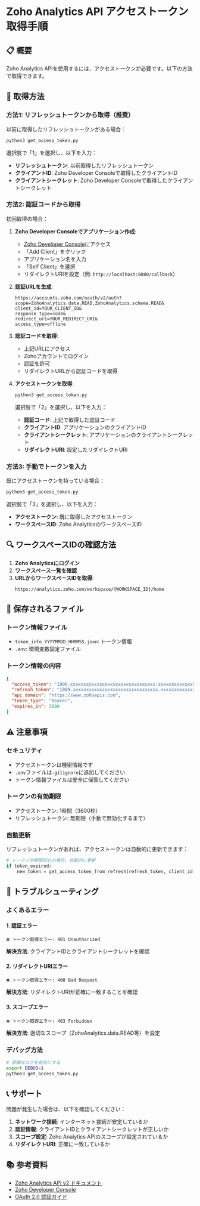 # Zoho Analytics API アクセストークン取得手順

## 📋 概要

Zoho Analytics APIを使用するには、アクセストークンが必要です。以下の方法で取得できます。

## 🔑 取得方法

### 方法1: リフレッシュトークンから取得（推奨）

以前に取得したリフレッシュトークンがある場合：

```bash
python3 get_access_token.py
```

選択肢で「1」を選択し、以下を入力：
- **リフレッシュトークン**: 以前取得したリフレッシュトークン
- **クライアントID**: Zoho Developer Consoleで取得したクライアントID
- **クライアントシークレット**: Zoho Developer Consoleで取得したクライアントシークレット

### 方法2: 認証コードから取得

初回取得の場合：

1. **Zoho Developer Consoleでアプリケーション作成**:
   - [Zoho Developer Console](https://api-console.zoho.com/)にアクセス
   - 「Add Client」をクリック
   - アプリケーション名を入力
   - 「Self Client」を選択
   - リダイレクトURIを設定（例: `http://localhost:8080/callback`）

2. **認証URLを生成**:
   ```
   https://accounts.zoho.com/oauth/v2/auth?
   scope=ZohoAnalytics.data.READ,ZohoAnalytics.schema.READ&
   client_id=YOUR_CLIENT_ID&
   response_type=code&
   redirect_uri=YOUR_REDIRECT_URI&
   access_type=offline
   ```

3. **認証コードを取得**:
   - 上記URLにアクセス
   - Zohoアカウントでログイン
   - 認証を許可
   - リダイレクトURLから認証コードを取得

4. **アクセストークンを取得**:
   ```bash
   python3 get_access_token.py
   ```
   選択肢で「2」を選択し、以下を入力：
   - **認証コード**: 上記で取得した認証コード
   - **クライアントID**: アプリケーションのクライアントID
   - **クライアントシークレット**: アプリケーションのクライアントシークレット
   - **リダイレクトURI**: 設定したリダイレクトURI

### 方法3: 手動でトークンを入力

既にアクセストークンを持っている場合：

```bash
python3 get_access_token.py
```

選択肢で「3」を選択し、以下を入力：
- **アクセストークン**: 既に取得したアクセストークン
- **ワークスペースID**: Zoho AnalyticsのワークスペースID

## 🔍 ワークスペースIDの確認方法

1. **Zoho Analyticsにログイン**
2. **ワークスペース一覧を確認**
3. **URLからワークスペースIDを取得**:
   ```
   https://analytics.zoho.com/workspace/{WORKSPACE_ID}/home
   ```

## 📁 保存されるファイル

### トークン情報ファイル
- `token_info_YYYYMMDD_HHMMSS.json`: トークン情報
- `.env`: 環境変数設定ファイル

### トークン情報の内容
```json
{
  "access_token": "1000.xxxxxxxxxxxxxxxxxxxxxxxxxxxxxxxx.xxxxxxxxxxxxxxxxxxxxxxxxxxxxxxxx",
  "refresh_token": "1000.xxxxxxxxxxxxxxxxxxxxxxxxxxxxxxxx.xxxxxxxxxxxxxxxxxxxxxxxxxxxxxxxx",
  "api_domain": "https://www.zohoapis.com",
  "token_type": "Bearer",
  "expires_in": 3600
}
```

## ⚠️ 注意事項

### セキュリティ
- アクセストークンは機密情報です
- `.env`ファイルは`.gitignore`に追加してください
- トークン情報ファイルは安全に保管してください

### トークンの有効期限
- アクセストークン: 1時間（3600秒）
- リフレッシュトークン: 無期限（手動で無効化するまで）

### 自動更新
リフレッシュトークンがあれば、アクセストークンは自動的に更新できます：

```python
# トークンが期限切れの場合、自動的に更新
if token_expired:
    new_token = get_access_token_from_refresh(refresh_token, client_id, client_secret)
```

## 🔧 トラブルシューティング

### よくあるエラー

#### 1. 認証エラー
```
❌ トークン取得エラー: 401 Unauthorized
```
**解決方法**: クライアントIDとクライアントシークレットを確認

#### 2. リダイレクトURIエラー
```
❌ トークン取得エラー: 400 Bad Request
```
**解決方法**: リダイレクトURIが正確に一致することを確認

#### 3. スコープエラー
```
❌ トークン取得エラー: 403 Forbidden
```
**解決方法**: 適切なスコープ（ZohoAnalytics.data.READ等）を設定

### デバッグ方法

```bash
# 詳細なログを有効にする
export DEBUG=1
python3 get_access_token.py
```

## 📞 サポート

問題が発生した場合は、以下を確認してください：

1. **ネットワーク接続**: インターネット接続が安定しているか
2. **認証情報**: クライアントIDとクライアントシークレットが正しいか
3. **スコープ設定**: Zoho Analytics APIのスコープが設定されているか
4. **リダイレクトURI**: 正確に一致しているか

## 📚 参考資料

- [Zoho Analytics API v2 ドキュメント](https://www.zoho.com/analytics/api/v2/introduction.html)
- [Zoho Developer Console](https://api-console.zoho.com/)
- [OAuth 2.0 認証ガイド](https://www.zoho.com/analytics/api/v2/oauth-guide.html) 